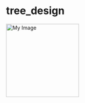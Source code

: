 # tree_design
<img src="treed.gif" alt="My Image" style="width: 200px; display: inline-block;" data-target="animated-image.originalImage" >
